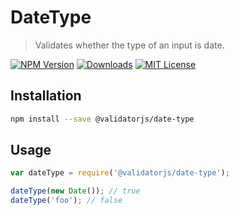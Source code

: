 # DateType

> Validates whether the type of an input is date.

[![NPM Version](https://img.shields.io/npm/v/@validatorjs/date-type.svg)](https://www.npmjs.com/package/@validatorjs/date-type)
[![Downloads](https://img.shields.io/npm/dt/@validatorjs/date-type.svg)](https://www.npmjs.com/package/@validatorjs/date-type)
[![MIT License](https://img.shields.io/npm/l/@validatorjs/date-type.svg)](../../LICENSE)

## Installation

```bash
npm install --save @validatorjs/date-type
```

## Usage

```js
var dateType = require('@validatorjs/date-type');

dateType(new Date()); // true
dateType('foo'); // false
```
